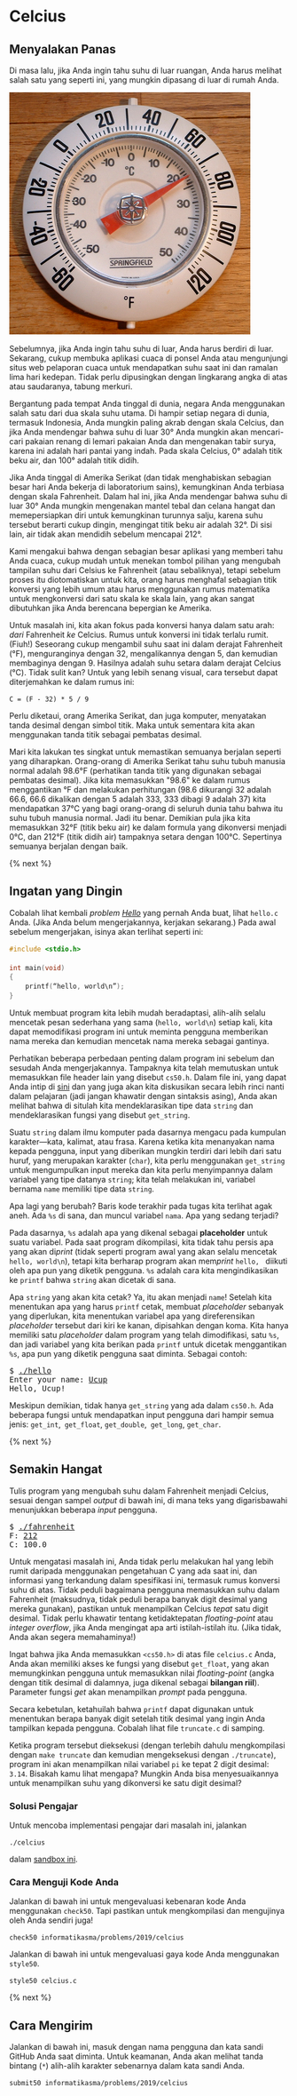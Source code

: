# Celcius

## Menyalakan Panas

Di masa lalu, jika Anda ingin tahu suhu di luar ruangan, Anda harus melihat salah satu yang seperti ini, yang mungkin dipasang di luar di rumah Anda.

![Thermometer](thermometer.png)

Sebelumnya, jika Anda ingin tahu suhu di luar, Anda harus berdiri di luar. Sekarang, cukup  membuka aplikasi cuaca di ponsel Anda atau mengunjungi situs web pelaporan cuaca untuk mendapatkan suhu saat ini dan ramalan lima hari kedepan. Tidak perlu dipusingkan dengan lingkarang angka di atas atau saudaranya, tabung merkuri.

Bergantung pada tempat Anda tinggal di dunia, negara Anda menggunakan salah satu dari dua skala suhu utama. Di hampir setiap negara di dunia, termasuk Indonesia, Anda mungkin paling akrab dengan skala Celcius, dan jika Anda mendengar bahwa suhu di luar 30&deg; Anda mungkin akan mencari-cari pakaian renang di lemari pakaian Anda dan mengenakan tabir surya, karena ini adalah hari pantai yang indah. Pada skala Celcius, 0&deg; adalah titik beku air, dan 100&deg; adalah titik didih.

Jika Anda tinggal di Amerika Serikat (dan tidak menghabiskan sebagian besar hari Anda bekerja di laboratorium sains), kemungkinan Anda terbiasa dengan skala Fahrenheit. Dalam hal ini, jika Anda mendengar bahwa suhu di luar 30&deg; Anda mungkin mengenakan mantel tebal dan celana hangat dan memepersiapkan diri untuk kemungkinan turunnya salju, karena suhu tersebut berarti cukup dingin, mengingat titik beku air adalah 32&deg;. Di sisi lain, air tidak akan mendidih sebelum mencapai 212&deg;.

Kami mengakui bahwa dengan sebagian besar aplikasi yang memberi tahu Anda cuaca, cukup mudah untuk menekan tombol pilihan yang mengubah tampilan suhu dari Celsius ke Fahrenheit (atau sebaliknya), tetapi sebelum proses itu diotomatiskan untuk kita, orang harus menghafal sebagian titik konversi yang lebih umum atau harus menggunakan rumus matematika untuk mengkonversi dari satu skala ke skala lain, yang akan sangat dibutuhkan jika Anda berencana bepergian ke Amerika.

Untuk masalah ini, kita akan fokus pada konversi hanya dalam satu arah: _dari_ Fahrenheit _ke_ Celcius. Rumus untuk konversi ini tidak terlalu rumit. (Fiuh!) Seseorang cukup mengambil suhu saat ini dalam derajat Fahrenheit (&deg;F), menguranginya dengan 32, mengalikannya dengan 5, dan kemudian membaginya dengan 9. Hasilnya adalah suhu setara dalam derajat Celcius (&deg;C). Tidak sulit kan? Untuk yang lebih senang visual, cara tersebut dapat diterjemahkan ke dalam rumus ini:

```
C = (F - 32) * 5 / 9
```

Perlu diketaui, orang Amerika Serikat, dan juga komputer, menyatakan tanda desimal dengan simbol titik. Maka untuk sementara kita akan menggunakan tanda titik sebagai pembatas desimal.

Mari kita lakukan tes singkat untuk memastikan semuanya berjalan seperti yang diharapkan. Orang-orang di Amerika Serikat tahu suhu tubuh manusia normal adalah 98.6&deg;F (perhatikan tanda titik yang digunakan sebagai pembatas desimal). Jika kita memasukkan "98.6" ke dalam rumus menggantikan &deg;F dan melakukan perhitungan (98.6 dikurangi 32 adalah 66.6, 66.6 dikalikan dengan 5 adalah 333, 333 dibagi 9 adalah 37) kita mendapatkan 37&deg;C yang bagi orang-orang di seluruh dunia tahu bahwa itu suhu tubuh manusia normal. Jadi itu benar. Demikian pula jika kita memasukkan 32&deg;F (titik beku air) ke dalam formula yang dikonversi menjadi 0&deg;C, dan 212&deg;F (titik didih air) tampaknya setara dengan 100&deg;C. Sepertinya semuanya berjalan dengan baik.

{% next %}

## Ingatan yang Dingin

Cobalah lihat kembali *problem* [*Hello*](https://lab.cs50.io/informatikasma/labs/2019/hello/) yang pernah Anda buat, lihat `hello.c` Anda. (Jika Anda belum mengerjakannya, kerjakan sekarang.) Pada awal sebelum mengerjakan, isinya akan terlihat seperti ini:

```c
#include <stdio.h>

int main(void)
{
    printf(“hello, world\n”);
}
```

Untuk membuat program kita lebih mudah beradaptasi, alih-alih selalu mencetak pesan sederhana yang sama (`hello, world\n`) setiap kali, kita dapat memodifikasi program ini untuk meminta pengguna memberikan nama mereka dan kemudian mencetak nama mereka sebagai gantinya.

Perhatikan beberapa perbedaan penting dalam program ini sebelum dan sesudah Anda mengerjakannya. Tampaknya kita telah memutuskan untuk memasukkan file header lain yang disebut `cs50.h`. Dalam file ini, yang dapat Anda intip di [sini](https://raw.githubusercontent.com/cs50/libcs50/develop/src/cs50.h) dan yang juga akan kita diskusikan secara lebih rinci nanti dalam pelajaran (jadi jangan khawatir dengan sintaksis asing), Anda akan melihat bahwa di situlah kita mendeklarasikan tipe data `string` dan mendeklarasikan fungsi yang disebut `get_string`.

Suatu `string` dalam ilmu komputer pada dasarnya mengacu pada kumpulan karakter&mdash;kata, kalimat, atau frasa. Karena ketika kita menanyakan nama kepada pengguna, input yang diberikan mungkin terdiri dari lebih dari satu huruf, yang merupakan karakter (`char`), kita perlu menggunakan `get_string` untuk mengumpulkan input mereka dan kita perlu menyimpannya dalam variabel yang tipe datanya `string`; kita telah melakukan ini, variabel bernama `name` memiliki tipe data `string`.

Apa lagi yang berubah? Baris kode terakhir pada tugas kita terlihat agak aneh. Ada `%s` di sana, dan muncul variabel `nama`. Apa yang sedang terjadi?

Pada dasarnya, `%s` adalah apa yang dikenal sebagai __placeholder__ untuk suatu variabel. Pada saat program dikompilasi, kita tidak tahu persis apa yang akan di*print* (tidak seperti program awal yang akan selalu mencetak `hello, world\n`), tetapi kita berharap program akan mem*print* `hello, ` diikuti oleh apa pun yang diketik pengguna. `%s` adalah cara kita mengindikasikan ke `printf` bahwa `string` akan dicetak di sana.

Apa `string` yang akan kita cetak? Ya, itu akan menjadi `name`! Setelah kita menentukan apa yang harus `printf` cetak, membuat *placeholder* sebanyak yang diperlukan, kita menentukan variabel apa yang direferensikan *placeholder* tersebut dari kiri ke kanan, dipisahkan dengan koma. Kita hanya memiliki satu *placeholder* dalam program yang telah dimodifikasi, satu `%s`, dan jadi variabel yang kita berikan pada `printf` untuk dicetak menggantikan `%s`, apa pun yang diketik pengguna saat diminta. Sebagai contoh:

<pre>
$ <u>./hello</u>
Enter your name: <u>Ucup</u>
Hello, Ucup!
</pre>

Meskipun demikian, tidak hanya `get_string` yang ada dalam `cs50.h`. Ada beberapa fungsi untuk mendapatkan input pengguna dari hampir semua jenis: `get_int`,` get_float`, `get_double`,` get_long`, `get_char`.

{% next %}

## Semakin Hangat

Tulis program yang mengubah suhu dalam Fahrenheit menjadi Celcius, sesuai dengan sampel *output* di bawah ini, di mana teks yang digarisbawahi menunjukkan beberapa *input* pengguna.

<pre>
$ <u>./fahrenheit</u>
F: <u>212</u>
C: 100.0
</pre>

Untuk mengatasi masalah ini, Anda tidak perlu melakukan hal yang lebih rumit daripada menggunakan pengetahuan C yang ada saat ini, dan informasi yang terkandung dalam spesifikasi ini, termasuk rumus konversi suhu di atas. Tidak peduli bagaimana pengguna memasukkan suhu dalam Fahrenheit (maksudnya, tidak peduli berapa banyak digit desimal yang mereka gunakan), pastikan untuk menampilkan Celcius _tepat_ satu digit desimal. Tidak perlu khawatir tentang ketidaktepatan *floating-point* atau *integer overflow*, jika Anda mengingat apa arti istilah-istilah itu. (Jika tidak, Anda akan segera memahaminya!)

Ingat bahwa jika Anda memasukkan `<cs50.h>` di atas file `celcius.c` Anda, Anda akan memiliki akses ke fungsi yang disebut `get_float`, yang akan memungkinkan pengguna untuk memasukkan nilai *floating-point* (angka dengan titik desimal di dalamnya, juga dikenal sebagai __bilangan riil__). Parameter fungsi *get* akan menampilkan *prompt* pada pengguna.

Secara kebetulan, ketahuilah bahwa `printf` dapat digunakan untuk menentukan berapa banyak digit setelah titik desimal yang ingin Anda tampilkan kepada pengguna. Cobalah lihat file `truncate.c` di samping.

Ketika program tersebut dieksekusi (dengan terlebih dahulu mengkompilasi dengan `make truncate` dan kemudian mengeksekusi dengan `./truncate`), program ini akan menampilkan nilai variabel `pi` ke tepat 2 digit desimal: `3.14`. Bisakah kamu lihat mengapa? Mungkin Anda bisa menyesuaikannya untuk menampilkan suhu yang dikonversi ke satu digit desimal?

### Solusi Pengajar

Untuk mencoba implementasi pengajar dari masalah ini, jalankan

```
./celcius
```

dalam [sandbox ini](http://bit.ly/2OwofH6).

### Cara Menguji Kode Anda

Jalankan di bawah ini untuk mengevaluasi kebenaran kode Anda menggunakan `check50`. Tapi pastikan untuk mengkompilasi dan mengujinya oleh Anda sendiri juga!

```
check50 informatikasma/problems/2019/celcius
```

Jalankan di bawah ini untuk mengevaluasi gaya kode Anda menggunakan `style50`.

```
style50 celcius.c
```

{% next %}

## Cara Mengirim

Jalankan di bawah ini, masuk dengan nama pengguna dan kata sandi GitHub Anda saat diminta. Untuk keamanan, Anda akan melihat tanda bintang (`*`) alih-alih karakter sebenarnya dalam kata sandi Anda.

```bash
submit50 informatikasma/problems/2019/celcius
```